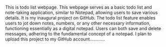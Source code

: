 This is todo list webpage. This webpage serves as a basic todo list and note-taking application, similar to Notepad, allowing users to save various details.
It is my inaugural project on GitHub. The todo list feature enables users to jot down notes, numbers, or any other necessary information, functioning essentially as a digital notepad.
Users can both save and delete messages, adhering to the fundamental concept of a notepad. I plan to upload this project to my GitHub account............
